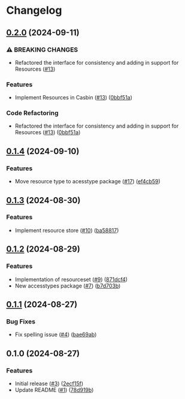 # Changelog

## [0.2.0](https://github.com/cccteam/access/compare/v0.1.4...v0.2.0) (2024-09-11)


### ⚠ BREAKING CHANGES

* Refactored the interface for consistency and adding in support for Resources ([#13](https://github.com/cccteam/access/issues/13))

### Features

* Implement Resources in Casbin ([#13](https://github.com/cccteam/access/issues/13)) ([0bbf51a](https://github.com/cccteam/access/commit/0bbf51a1c44d73e2c876b88c3bc169a06cc5db37))


### Code Refactoring

* Refactored the interface for consistency and adding in support for Resources ([#13](https://github.com/cccteam/access/issues/13)) ([0bbf51a](https://github.com/cccteam/access/commit/0bbf51a1c44d73e2c876b88c3bc169a06cc5db37))

## [0.1.4](https://github.com/cccteam/access/compare/v0.1.3...v0.1.4) (2024-09-10)


### Features

* Move resource type to acesstype package ([#17](https://github.com/cccteam/access/issues/17)) ([ef4cb59](https://github.com/cccteam/access/commit/ef4cb5965ae343aa50d4d8be6ad21a6d848935aa))

## [0.1.3](https://github.com/cccteam/access/compare/v0.1.2...v0.1.3) (2024-08-30)


### Features

* Implement resource store ([#10](https://github.com/cccteam/access/issues/10)) ([ba58817](https://github.com/cccteam/access/commit/ba58817e15a4985811fec3a73345b05a2505ad09))

## [0.1.2](https://github.com/cccteam/access/compare/v0.1.1...v0.1.2) (2024-08-29)


### Features

* Implementation of resourceset ([#9](https://github.com/cccteam/access/issues/9)) ([871dcf4](https://github.com/cccteam/access/commit/871dcf414b04b1bd57ee333863b1900694a5a446))
* New accesstypes package ([#7](https://github.com/cccteam/access/issues/7)) ([b7d703b](https://github.com/cccteam/access/commit/b7d703b2ca8ac7143865450e38a73912abaaa765))

## [0.1.1](https://github.com/cccteam/access/compare/v0.1.0...v0.1.1) (2024-08-27)


### Bug Fixes

* Fix spelling issue ([#4](https://github.com/cccteam/access/issues/4)) ([bae69ab](https://github.com/cccteam/access/commit/bae69ab38148470927d0494fcf8d5eca72e3ae3d))

## 0.1.0 (2024-08-27)


### Features

* Initial release ([#3](https://github.com/cccteam/access/issues/3)) ([2ecf15f](https://github.com/cccteam/access/commit/2ecf15f12ddf185ff803084eab1a94ce90e60ca4))
* Update README ([#1](https://github.com/cccteam/access/issues/1)) ([78d919b](https://github.com/cccteam/access/commit/78d919b52c39ba0f264ab4682479107f43ae67a1))
